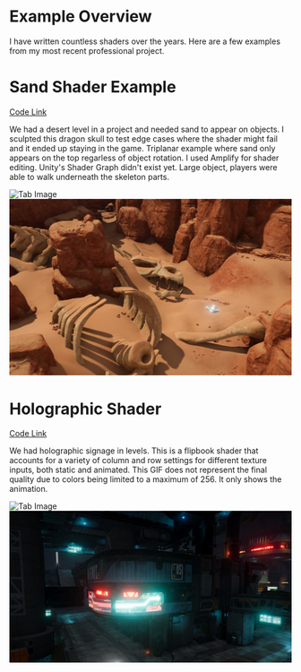 # Example Overview
I have written countless shaders over the years. Here are a few examples from my most recent professional project.

# Sand Shader Example
[Code Link](https://github.com/JMTechArt/Pipeline-Examples/blob/main/Unity/Shaders/SandyTop.shader)

We had a desert level in a project and needed sand to appear on objects. I sculpted this dragon skull to test edge cases where the shader might fail and it ended up staying in the game. Triplanar example where sand only appears on the top regarless of object rotation. I used Amplify for shader editing. Unity's Shader Graph didn't exist yet. Large object, players were able to walk underneath the skeleton parts.

![Tab Image](./IMGs/SandShader.gif) 
![Tab Image](./IMGs/SandShaderScene.png) 

# Holographic Shader
[Code Link](https://github.com/JMTechArt/Pipeline-Examples/blob/main/Unity/Shaders/HologramFlipbook.shader)

We had holographic signage in levels. This is a flipbook shader that accounts for a variety of column and row settings for different texture inputs, both static and animated. This GIF does not represent the final quality due to colors being limited to a maximum of 256. It only shows the animation.

![Tab Image](./IMGs/HoloShader.gif) 
![Tab Image](./IMGs/HoloShaderScene.png) 
